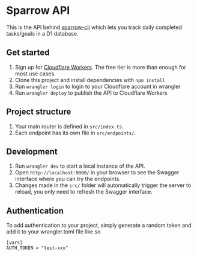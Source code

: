 # Sparrow API

This is the API behind [sparrow-cli](https://github.com/dmdboi/sparrow-cli) which lets you track daily completed tasks/goals in a D1 database.

## Get started

1. Sign up for [Cloudflare Workers](https://workers.dev). The free tier is more than enough for most use cases.
2. Clone this project and install dependencies with `npm install`
3. Run `wrangler login` to login to your Cloudflare account in wrangler
4. Run `wrangler deploy` to publish the API to Cloudflare Workers

## Project structure

1. Your main router is defined in `src/index.ts`.
2. Each endpoint has its own file in `src/endpoints/`.

## Development

1. Run `wrangler dev` to start a local instance of the API.
2. Open `http://localhost:9000/` in your browser to see the Swagger interface where you can try the endpoints.
3. Changes made in the `src/` folder will automatically trigger the server to reload, you only need to refresh the Swagger interface.

## Authentication

To add authentication to your project, simply generate a random token and add it to your wrangler.toml file like so 

```
[vars]
AUTH_TOKEN = "test-xxx"
```